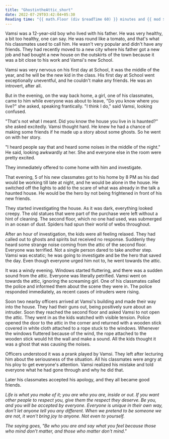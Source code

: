 ```yaml
---
title: "GhostintheAttic_short"
date: 2022-07-29T03:42:04+05:30
Reading time: "{{ math.Floor (div $readTime 60) }} minutes and {{ mod $readTime 60 }} seconds."
---
```






Vamsi was a 12-year-old boy who lived with his father. He was very healthy, a bit too healthy, one can say. He was round like a tomato, and that's what his classmates used to call him. He wasn't very popular and didn't have any friends. They had recently moved to a new city where his father got a new job and had bought a new house on the outskirts of the town because it was a bit close to his work and Vamsi's new School.

Vamsi was very nervous on his first day at School, it was the middle of the year, and he will be the new kid in the class. His first day at School went exceptionally uneventful, and he couldn't make any friends. He was an introvert, after all.

But in the evening, on the way back home, a girl, one of his classmates, came to him while everyone was about to leave, "Do you know where you live?" she asked, speaking frantically. "I think I do," said Vamsi, looking confused.

"That's not what I meant. Did you know the house you live in is haunted?" she asked excitedly. Vamsi thought hard. He knew he had a chance of making some friends if he made up a story about some ghosts. So he went on with her story.

"I heard people say that and heard some noises in the middle of the night." He said, looking awkwardly at her. She and everyone else in the room were pretty excited.

They immediately offered to come home with him and investigate.

That evening, 5 of his new classmates got to his home by 8 PM as his dad would be working till late at night, and he would be alone in the house. He switched off the lights to add to the scare of what was already in the talk a haunted house. He would be the hero by not being frightened in front of his new friends.

They started investigating the house. As it was dark, everything looked creepy. The old statues that were part of the purchase were left without a hint of cleaning. The second floor, which no one had used, was submerged in an ocean of dust. Spiders had spun their world of webs throughout.

After an hour of investigation, the kids were all feeling relaxed. They had called out to ghosts and spirits but received no response. Suddenly they heard some strange noise coming from the attic of the second floor. Everyone was terrified. Not a single person dared to take another step. Vamsi was ecstatic; he was going to investigate and be the hero that saved the day. Even though everyone urged him not to, he went towards the attic.

It was a windy evening. Windows started fluttering, and there was a sudden sound from the attic. Everyone was literally petrified. Vamsi went on towards the attic, ignoring the screaming girl. One of his classmates called the police and informed them about the scene they were in. The police responded immediately, as recent cases of intruders were rising.

Soon two nearby officers arrived at Vamsi's building and made their way into the house. They had their guns out, being positively sure about an intruder. Soon they reached the second floor and asked Vamsi to not open the attic. They went in as the kids watched with visible tension. Police opened the door to the attic in the corner and returned with a wooden stick covered in white cloth attached to a rope stuck to the windows. Whenever the windows fluttered because of the wind, the rope attached to the wooden stick would hit the wall and make a sound. All the kids thought it was a ghost that was causing the noises.

Officers understood it was a prank played by Vamsi. They left after lecturing him about the seriousness of the situation. All his classmates were angry at his ploy to get everyone's attention. Vamsi realized his mistake and told everyone what he had gone through and why he did that.

Later his classmates accepted his apology, and they all became good friends.

_Life is what you make of it; you are who you are, inside or out. If you want other people to respect you, give them the respect they deserve. Be you, and you will be accepted by everyone. Everyone is unique in their own way, don't let anyone tell you any different. When we pretend to be someone we are not, it won't bring joy to anyone. Not even to yourself._

_The saying goes, "Be who you are and say what you feel because those who mind don't matter, and those who matter don't mind."_
